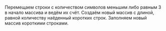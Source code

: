 Перемещаем строки с количеством символов меньшим либо равным 3 в начало массива и ведём их счёт.
Создаём новый массив с длиной, равной количеству наёденный коротких строк.
Заполняем новый массив короткими строками.